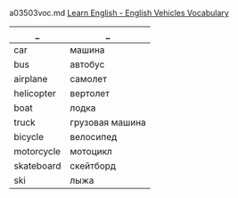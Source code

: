 a03503voc.md 
[Learn English - English Vehicles Vocabulary](https://www.youtube.com/watch?v=c3QmTsGxODc)  



_|_
--|--
car|машина
bus|автобус
airplane|самолет
helicopter|вертолет
boat|лодка
truck|грузовая машина
bicycle|велосипед
motorcycle|мотоцикл
skateboard|скейтборд
ski|лыжа

